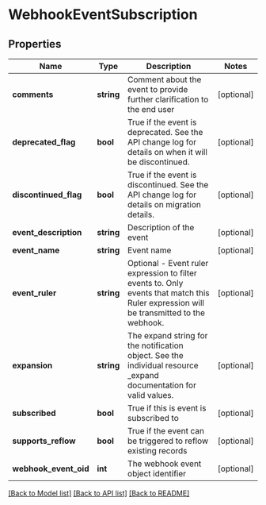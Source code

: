 # WebhookEventSubscription

## Properties
Name | Type | Description | Notes
------------ | ------------- | ------------- | -------------
**comments** | **string** | Comment about the event to provide further clarification to the end user | [optional] 
**deprecated_flag** | **bool** | True if the event is deprecated.  See the API change log for details on when it will be discontinued. | [optional] 
**discontinued_flag** | **bool** | True if the event is discontinued.  See the API change log for details on migration details. | [optional] 
**event_description** | **string** | Description of the event | [optional] 
**event_name** | **string** | Event name | [optional] 
**event_ruler** | **string** | Optional - Event ruler expression to filter events to.  Only events that match this Ruler expression will be transmitted to the webhook. | [optional] 
**expansion** | **string** | The expand string for the notification object.  See the individual resource _expand documentation for valid values. | [optional] 
**subscribed** | **bool** | True if this is event is subscribed to | [optional] 
**supports_reflow** | **bool** | True if the event can be triggered to reflow existing records | [optional] 
**webhook_event_oid** | **int** | The webhook event object identifier | [optional] 

[[Back to Model list]](../README.md#documentation-for-models) [[Back to API list]](../README.md#documentation-for-api-endpoints) [[Back to README]](../README.md)


